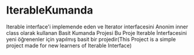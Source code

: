 # IterableKumanda
Iterable interface'i implemende eden ve Iterator interfacesini Anonim inner class olarak kullanan Basit Kumanda Projesi
Bu Proje Iterable İnterfacesini yeni öğrenenler için yapılmış basit bir projedir(This Project is a simple project made for new learners of Iterable Interface)
